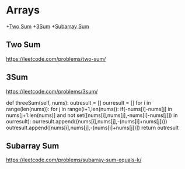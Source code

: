 # Arrays

+[Two Sum](#two-sum)
+[3Sum](#3sum)
+[Subarray Sum](#subarray-sum)

## Two Sum

https://leetcode.com/problems/two-sum/


## 3Sum

https://leetcode.com/problems/3sum/

def threeSum(self, nums):
        outresult = []
        ourresult = []
        for i in range(len(nums)):
            for j in range(i+1,len(nums)):
                if(-nums[i]-nums[j] in nums[j+1:len(nums)] and not set([nums[i],nums[j],-nums[i]-nums[j]]) in ourresult):
                    ourresult.append({nums[i],nums[j],-(nums[i]+nums[j])})
                    outresult.append([nums[i],nums[j],-(nums[i]+nums[j])])
        return outresult  

## Subarray Sum

https://leetcode.com/problems/subarray-sum-equals-k/
